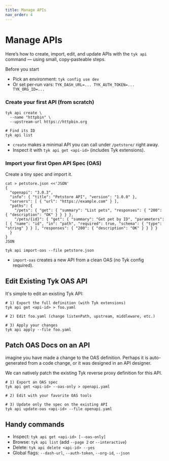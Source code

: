 ```yaml
---
title: Manage APIs
nav_order: 4
---
```


# Manage APIs

Here’s how to create, import, edit, and update APIs with the `tyk api` command — using small, copy‑pasteable steps.

Before you start
- Pick an environment: `tyk config use dev`
- Or set per‑run vars: `TYK_DASH_URL=... TYK_AUTH_TOKEN=... TYK_ORG_ID=...`

### Create your first API (from scratch)
```
tyk api create \
  --name "httpbin" \
  --upstream-url https://httpbin.org

# Find its ID
tyk api list
```
- `create` makes a minimal API you can call under `/petstore/` right away.
- Inspect it with `tyk api get <api-id>` (includes Tyk extensions).

### Import your first Open API Spec (OAS)
Create a tiny spec and import it.
```
cat > petstore.json <<'JSON'
{
  "openapi": "3.0.3",
  "info": { "title": "Petstore API", "version": "1.0.0" },
  "servers": [ { "url": "https://example.com" } ],
  "paths": {
    "/pets": { "get": { "summary": "List pets", "responses": { "200": { "description": "OK" } } } },
    "/pets/{id}": { "get": { "summary": "Get pet by ID", "parameters": [ { "name": "id", "in": "path", "required": true, "schema": { "type": "string" } } ], "responses": { "200": { "description": "OK" } } } }
  }
}
JSON

tyk api import-oas --file petstore.json
```
- `import-oas` creates a new API from a clean OAS (no Tyk config required).

## Edit Existing Tyk OAS API

It's simple to edit an existing Tyk API:

```
# 1) Export the full definition (with Tyk extensions)
tyk api get <api-id> > foo.yaml

# 2) Edit foo.yaml (change listenPath, upstream, middleware, etc.)

# 3) Apply your changes
tyk api apply --file foo.yaml
```

## Patch OAS Docs on an API

imagine you have made a change to the OAS definition.  Perhaps it is auto-generated from a code change, or it was designed in an API designer. 

We can natively patch the existing Tyk reverse proxy definition for this API.

```
# 1) Export an OAS spec
tyk api get <api-id> --oas-only > openapi.yaml

# 2) Edit with your favorite OAS tools

# 3) Update only the spec on the existing API
tyk api update-oas <api-id> --file openapi.yaml
```


## Handy commands
- Inspect: `tyk api get <api-id> [--oas-only]`
- Browse: `tyk api list` (add `--page 2` or `--interactive`)
- Delete: `tyk api delete <api-id> --yes`
- Global flags: `--dash-url`, `--auth-token`, `--org-id`, `--json`
